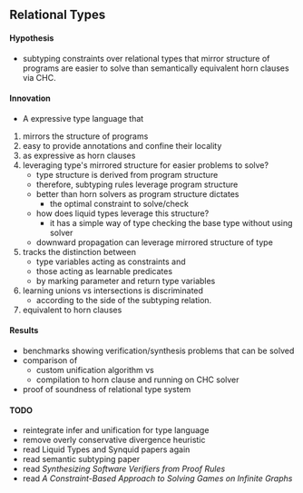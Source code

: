 ## Relational Types

#### Hypothesis
- subtyping constraints over relational types that mirror structure of programs are easier to solve than semantically equivalent horn clauses via CHC.

#### Innovation
- A expressive type language that 
1. mirrors the structure of programs 
2. easy to provide annotations and confine their locality 
3. as expressive as horn clauses
4. leveraging type's mirrored structure for easier problems to solve?  
    - type structure is derived from program structure
    - therefore, subtyping rules leverage program structure 
    - better than horn solvers as program structure dictates 
        - the optimal constraint to solve/check
    - how does liquid types leverage this structure?
        - it has a simple way of type checking the base type without using solver
    - downward propagation can leverage mirrored structure of type
5. tracks the distinction between 
    - type variables acting as constraints and 
    - those acting as learnable predicates
    - by marking parameter and return type variables  
6. learning unions vs intersections is discriminated 
    - according to the side of the subtyping relation.
7. equivalent to horn clauses 

#### Results
- benchmarks showing verification/synthesis problems that can be solved
- comparison of 
    - custom unification algorithm vs
    - compilation to horn clause and running on CHC solver  
- proof of soundness of relational type system


#### TODO
- reintegrate infer and unification for type language
- remove overly conservative divergence heuristic
- read Liquid Types and Synquid papers again
- read semantic subtyping paper
- read *Synthesizing Software Verifiers from Proof Rules*
- read *A Constraint-Based Approach to Solving Games on Infinite Graphs*
